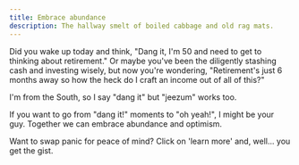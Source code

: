 ```yaml
---
title: Embrace abundance
description: The hallway smelt of boiled cabbage and old rag mats.
---
```


Did you wake up today and think, "Dang it, I'm 50 and need to get to thinking about retirement." Or maybe you've been the diligently stashing cash and investing wisely, but now you're wondering, "Retirement's just 6 months away so how the heck do I craft an income out of all of this?"

I'm from the South, so I say "dang it" but "jeezum" works too.

If you want to go from "dang it!" moments to "oh yeah!", I might be your guy. Together we can embrace abundance and optimism.

Want to swap panic for peace of mind? Click on 'learn more' and, well... you get the gist.
